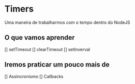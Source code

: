 # Timers

Uma maneira de trabalharmos com o tempo dentro do NodeJS

## O que vamos aprender

[] setTimeout
[] clearTimeout
[] setInverval

## Iremos praticar um pouco mais de 

[] Assíncronismo
[] Callbacks
